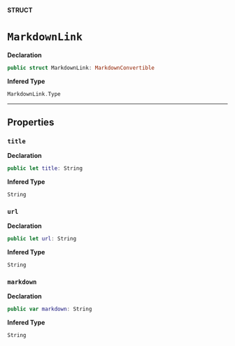 **STRUCT**
# `MarkdownLink`

**Declaration**
```swift
public struct MarkdownLink: MarkdownConvertible
```

**Infered Type**
```swift
MarkdownLink.Type
```



--------------------

## Properties
### `title`

**Declaration**
```swift
public let title: String
```

**Infered Type**
```swift
String
```



### `url`

**Declaration**
```swift
public let url: String
```

**Infered Type**
```swift
String
```



### `markdown`

**Declaration**
```swift
public var markdown: String
```

**Infered Type**
```swift
String
```



